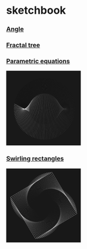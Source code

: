 # sketchbook

<h3><a href="https://venomswitch.github.io/sketchbook/angleSketch/">Angle</a></h3>
<h3><a href="https://venomswitch.github.io/sketchbook/fractalTree/">Fractal tree</a></h3>
<h3><a href="https://venomswitch.github.io/sketchbook/parametricP5/">Parametric equations</a></h3>
<img src="images/paraEquaIMG.png" alt="parametric equations img" width="200"/>
<h3><a href="https://venomswitch.github.io/sketchbook/swirlingRectp5">Swirling rectangles</a></h3>
<img src="images/swirlingRectIMG.png" alt="swirling rect img" width="200"/>
